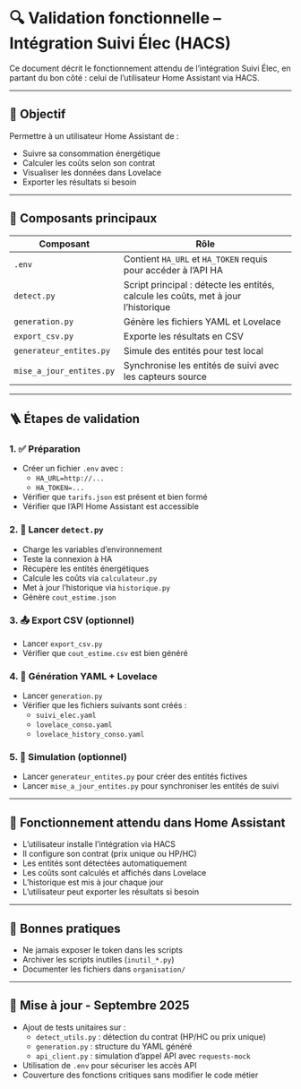 # 🔍 Validation fonctionnelle – Intégration Suivi Élec (HACS)

Ce document décrit le fonctionnement attendu de l’intégration Suivi Élec, en partant du bon côté : celui de l’utilisateur Home Assistant via HACS.

---

## 🎯 Objectif

Permettre à un utilisateur Home Assistant de :
- Suivre sa consommation énergétique
- Calculer les coûts selon son contrat
- Visualiser les données dans Lovelace
- Exporter les résultats si besoin

---

## 🧩 Composants principaux

| Composant              | Rôle                                                                 |
|------------------------|----------------------------------------------------------------------|
| `.env`                 | Contient `HA_URL` et `HA_TOKEN` requis pour accéder à l’API HA       |
| `detect.py`            | Script principal : détecte les entités, calcule les coûts, met à jour l’historique |
| `generation.py`        | Génère les fichiers YAML et Lovelace                                 |
| `export_csv.py`        | Exporte les résultats en CSV                                         |
| `generateur_entites.py`| Simule des entités pour test local                                   |
| `mise_a_jour_entites.py`| Synchronise les entités de suivi avec les capteurs source           |

---

## 🪜 Étapes de validation

### 1. ✅ Préparation
- Créer un fichier `.env` avec :
  - `HA_URL=http://...`
  - `HA_TOKEN=...`
- Vérifier que `tarifs.json` est présent et bien formé
- Vérifier que l’API Home Assistant est accessible

### 2. 🚀 Lancer `detect.py`
- Charge les variables d’environnement
- Teste la connexion à HA
- Récupère les entités énergétiques
- Calcule les coûts via `calculateur.py`
- Met à jour l’historique via `historique.py`
- Génère `cout_estime.json`

### 3. 📤 Export CSV (optionnel)
- Lancer `export_csv.py`
- Vérifier que `cout_estime.csv` est bien généré

### 4. 🧾 Génération YAML + Lovelace
- Lancer `generation.py`
- Vérifier que les fichiers suivants sont créés :
  - `suivi_elec.yaml`
  - `lovelace_conso.yaml`
  - `lovelace_history_conso.yaml`

### 5. 🧪 Simulation (optionnel)
- Lancer `generateur_entites.py` pour créer des entités fictives
- Lancer `mise_a_jour_entites.py` pour synchroniser les entités de suivi

---

## 🧠 Fonctionnement attendu dans Home Assistant

- L’utilisateur installe l’intégration via HACS
- Il configure son contrat (prix unique ou HP/HC)
- Les entités sont détectées automatiquement
- Les coûts sont calculés et affichés dans Lovelace
- L’historique est mis à jour chaque jour
- L’utilisateur peut exporter les résultats si besoin

---

## 🧼 Bonnes pratiques

- Ne jamais exposer le token dans les scripts
- Archiver les scripts inutiles (`inutil_*.py`)
- Documenter les fichiers dans `organisation/`

---

## 🔄 Mise à jour - Septembre 2025

- Ajout de tests unitaires sur :
  - `detect_utils.py` : détection du contrat (HP/HC ou prix unique)
  - `generation.py` : structure du YAML généré
  - `api_client.py` : simulation d’appel API avec `requests-mock`
- Utilisation de `.env` pour sécuriser les accès API
- Couverture des fonctions critiques sans modifier le code métier
